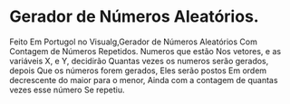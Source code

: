 # Gerador de Números Aleatórios.
Feito Em Portugol no Visualg,Gerador de Números 
Aleatórios Com Contagem de Números Repetidos. 
Numeros que estão Nos vetores, e as variáveis X, e Y, decidirão
Quantas vezes os numeros serão gerados, depois 
Que os números forem gerados, Eles serão postos
Em ordem decrescente do maior para o menor,
Ainda com a contagem de quantas vezes esse número
Se repetiu.

